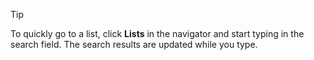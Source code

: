 <!-- markdownlint-disable-file MD041 -->
> [!TIP]
> To quickly go to a list, click **Lists** in the navigator and start typing in the search field. The search results are updated while you type.
